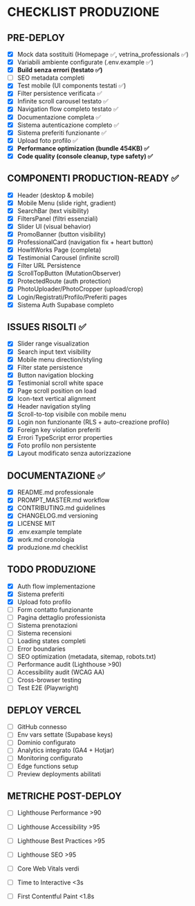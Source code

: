 # CHECKLIST PRODUZIONE

## PRE-DEPLOY
- [x] Mock data sostituiti (Homepage ✅, vetrina_professionals ✅)
- [x] Variabili ambiente configurate (.env.example ✅)
- [x] **Build senza errori (testato ✅)**
- [ ] SEO metadata completi
- [x] Test mobile (UI components testati ✅)
- [x] Filter persistence verificata ✅
- [x] Infinite scroll carousel testato ✅
- [x] Navigation flow completo testato ✅
- [x] Documentazione completa ✅
- [x] Sistema autenticazione completo ✅
- [x] Sistema preferiti funzionante ✅
- [x] Upload foto profilo ✅
- [x] **Performance optimization (bundle 454KB) ✅**
- [x] **Code quality (console cleanup, type safety) ✅**

## COMPONENTI PRODUCTION-READY ✅
- [x] Header (desktop & mobile)
- [x] Mobile Menu (slide right, gradient)
- [x] SearchBar (text visibility)
- [x] FiltersPanel (filtri essenziali)
- [x] Slider UI (visual behavior)
- [x] PromoBanner (button visibility)
- [x] ProfessionalCard (navigation fix + heart button)
- [x] HowItWorks Page (completa)
- [x] Testimonial Carousel (infinite scroll)
- [x] Filter URL Persistence
- [x] ScrollTopButton (MutationObserver)
- [x] ProtectedRoute (auth protection)
- [x] PhotoUploader/PhotoCropper (upload/crop)
- [x] Login/Registrati/Profilo/Preferiti pages
- [x] Sistema Auth Supabase completo

## ISSUES RISOLTI ✅
- [x] Slider range visualization
- [x] Search input text visibility
- [x] Mobile menu direction/styling
- [x] Filter state persistence
- [x] Button navigation blocking
- [x] Testimonial scroll white space
- [x] Page scroll position on load
- [x] Icon-text vertical alignment
- [x] Header navigation styling
- [x] Scroll-to-top visibile con mobile menu
- [x] Login non funzionante (RLS + auto-creazione profilo)
- [x] Foreign key violation preferiti
- [x] Errori TypeScript error properties
- [x] Foto profilo non persistente
- [x] Layout modificato senza autorizzazione

## DOCUMENTAZIONE ✅
- [x] README.md professionale
- [x] PROMPT_MASTER.md workflow
- [x] CONTRIBUTING.md guidelines
- [x] CHANGELOG.md versioning
- [x] LICENSE MIT
- [x] .env.example template
- [x] work.md cronologia
- [x] produzione.md checklist

## TODO PRODUZIONE
- [x] Auth flow implementazione
- [x] Sistema preferiti
- [x] Upload foto profilo
- [ ] Form contatto funzionante
- [ ] Pagina dettaglio professionista
- [ ] Sistema prenotazioni
- [ ] Sistema recensioni
- [ ] Loading states completi
- [ ] Error boundaries
- [ ] SEO optimization (metadata, sitemap, robots.txt)
- [ ] Performance audit (Lighthouse >90)
- [ ] Accessibility audit (WCAG AA)
- [ ] Cross-browser testing
- [ ] Test E2E (Playwright)

## DEPLOY VERCEL
- [ ] GitHub connesso
- [ ] Env vars settate (Supabase keys)
- [ ] Dominio configurato
- [ ] Analytics integrato (GA4 + Hotjar)
- [ ] Monitoring configurato
- [ ] Edge functions setup
- [ ] Preview deployments abilitati

## METRICHE POST-DEPLOY
- [ ] Lighthouse Performance >90
- [ ] Lighthouse Accessibility >95
- [ ] Lighthouse Best Practices >95
- [ ] Lighthouse SEO >95
- [ ] Core Web Vitals verdi
- [ ] Time to Interactive <3s
- [ ] First Contentful Paint <1.8s

